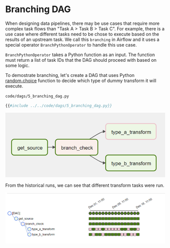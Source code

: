 # Branching DAG

When designing data pipelines, there may be use cases that require more complex task flows than "Task A > Task B > Task C". For example, there is a use case where different tasks need to be chose to execute based on the results of an upstream task. We call this `branching` in Airflow and it uses a special operator `BranchPythonOperator` to handle this use case.

`BranchPythonOperator` takes a Python function as an input. The function must return a list of task IDs that the DAG should proceed with based on some logic.

To demostrate branching, let's create a DAG that uses Python [random.choice](https://docs.python.org/3/library/random.html#random.choice) function to decide which type of dummy transform it will execute.

`code/dags/5_branching_dag.py`
```python
{{#include ../../code/dags/5_branching_dag.py}}
```

![branching dag](airflow-branching-dag.png)

From the historical runs, we can see that different transform tasks were run.

![branching dag runs](airflow-branching-dag-results.png)

